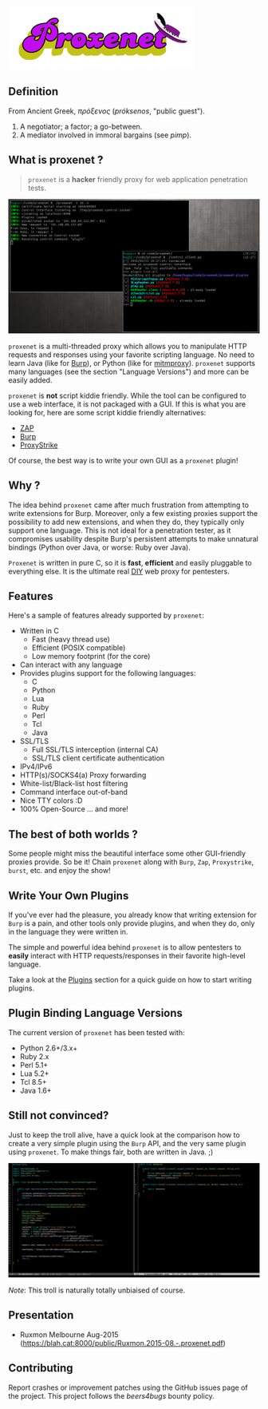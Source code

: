 ![logo](img/proxenet-logo.png)

## Definition

From Ancient Greek, *πρόξενος* (*próksenos*, "public guest").

1. A negotiator; a factor; a go-between.
2. A mediator involved in immoral bargains (see *pimp*).


## What is proxenet ?

>
> `proxenet` is a **hacker** friendly proxy for web application
> penetration tests.
>

![capture1](img/proxenet-capture1.png)

`proxenet` is a multi-threaded proxy which allows you to manipulate HTTP
requests and responses using your favorite scripting language. No need to learn
Java (like for [Burp](http://portswigger.net/burp/extender/)), or Python (like
for
[mitmproxy](http://mitmproxy.org/doc/scripting/inlinescripts.html)). `proxenet`
supports many languages (see the section "Language Versions") and more can
be easily added.

`proxenet` is **not** script kiddie friendly. While the tool can be configured
to use a web interface, it is not packaged with a GUI. If this is what you are
looking for, here are some script kiddie friendly alternatives:

- [ZAP](http://owasp.org/index.php/OWASP_Zed_Attack_Proxy_Project)
- [Burp](http://portswigger.net/burp)
- [ProxyStrike](http://www.edge-security.com/proxystrike.php)

Of course, the best way is to write your own GUI as a `proxenet` plugin!


## Why ?
The idea behind `proxenet` came after much frustration from attempting to write
extensions for Burp. Moreover, only a few existing proxies support the
possibility to add new extensions, and when they do, they typically only support one language.
This is not ideal for a penetration tester, as it compromises usability despite Burp's
persistent attempts to make unnatural bindings (Python over Java, or worse: Ruby over Java).

`Proxenet` is written in pure C, so it is **fast**, **efficient** and easily
pluggable to everything else. It is the ultimate real
[DIY](https://en.wikipedia.org/wiki/Do_it_yourself) web proxy for
pentesters.


## Features

Here's a sample of features already supported by `proxenet`:

- Written in C
    - Fast (heavy thread use)
    - Efficient (POSIX compatible)
    - Low memory footprint (for the core)
- Can interact with any language
- Provides plugins support for the following languages:
    - C
    - Python
    - Lua
    - Ruby
    - Perl
    - Tcl
    - Java
- SSL/TLS
    - Full SSL/TLS interception (internal CA)
    - SSL/TLS client certificate authentication
- IPv4/IPv6
- HTTP(s)/SOCKS4(a) Proxy forwarding
- White-list/Black-list host filtering
- Command interface out-of-band
- Nice TTY colors :D
- 100% Open-Source
... and more!


## The best of both worlds ?

Some people might miss the beautiful interface some other GUI-friendly proxies
provide. So be it! Chain `proxenet` along with `Burp`, `Zap`, `Proxystrike`,
`burst`, etc. and enjoy the show!


## Write Your Own Plugins

If you've ever had the pleasure, you already know that writing extension for `Burp`
is a pain, and other tools only provide plugins, and when they do, only in the language
they were written in.

The simple and powerful idea behind `proxenet` is to allow pentesters to
**easily** interact with HTTP requests/responses in their favorite high-level language.

Take a look at the [Plugins](plugin) section for a quick guide on how to start
writing plugins.

## Plugin Binding Language Versions

The current version of `proxenet` has been tested with:

- Python 2.6+/3.x+
- Ruby 2.x
- Perl 5.1+
- Lua 5.2+
- Tcl 8.5+
- Java 1.6+


## Still not convinced?

Just to keep the troll alive, have a quick look at the comparison how to create
a very simple plugin using the `Burp` API, and the very same plugin using `proxenet`.
To make things fair, both are written in Java. ;)

![burp-proxenet](img/fun.png)

*Note*: This troll is naturally totally unbiaised of course.

## Presentation

 - Ruxmon Melbourne Aug-2015 (https://blah.cat:8000/public/Ruxmon.2015-08.-.proxenet.pdf)

## Contributing

Report crashes or improvement patches using the GitHub issues page of the
project. This project follows the *beers4bugs* bounty policy.
